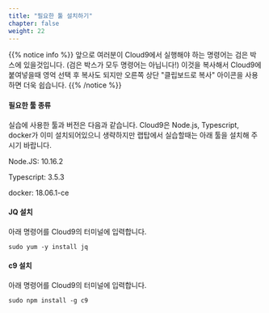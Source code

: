 ```yaml
---
title: "필요한 툴 설치하기"
chapter: false
weight: 22
---
```


{{% notice info %}}
앞으로 여러분이 Cloud9에서 실행해야 하는 명령어는 검은 박스에 있을것입니다. (검은 박스가 모두 명령어는 아닙니다!) 이것을 복사해서 Cloud9에 붙여넣을때 영억 선택 후 복사도 되지만 오른쪽 상단 "클립보드로 복사" 아이콘을 사용하면 더욱 쉽습니다.
{{% /notice %}}

#### 필요한 툴 종류
실습에 사용한 툴과 버전은 다음과 같습니다. Cloud9은 Node.js, Typescript, docker가 이미 설치되어있으니 생략하지만
랩탑에서 실습할때는 아래 툴을 설치해 주시기 바랍니다.

Node.JS: 10.16.2

Typescript: 3.5.3

docker: 18.06.1-ce



#### JQ 설치
아래 명령어를 Cloud9의 터미널에 입력합니다.
```
sudo yum -y install jq
```

#### c9 설치
아래 명령어를 Cloud9의 터미널에 입력합니다.
```
sudo npm install -g c9 
```

